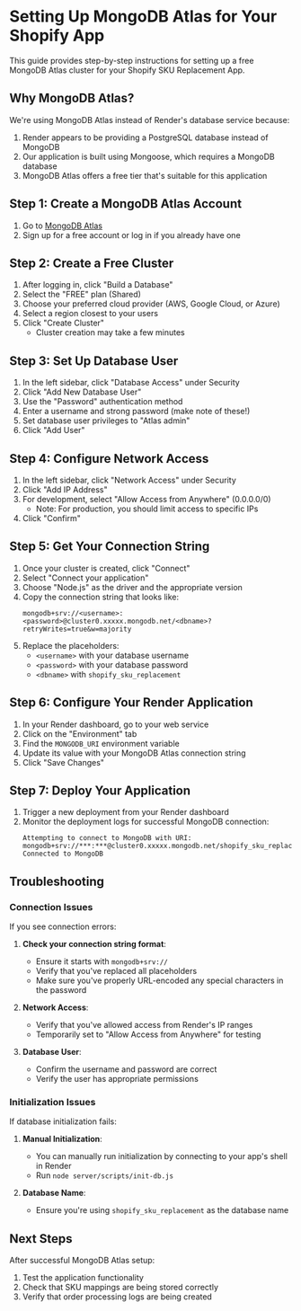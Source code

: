 # Setting Up MongoDB Atlas for Your Shopify App

This guide provides step-by-step instructions for setting up a free MongoDB Atlas cluster for your Shopify SKU Replacement App.

## Why MongoDB Atlas?

We're using MongoDB Atlas instead of Render's database service because:
1. Render appears to be providing a PostgreSQL database instead of MongoDB
2. Our application is built using Mongoose, which requires a MongoDB database
3. MongoDB Atlas offers a free tier that's suitable for this application

## Step 1: Create a MongoDB Atlas Account

1. Go to [MongoDB Atlas](https://www.mongodb.com/cloud/atlas/register)
2. Sign up for a free account or log in if you already have one

## Step 2: Create a Free Cluster

1. After logging in, click "Build a Database"
2. Select the "FREE" plan (Shared)
3. Choose your preferred cloud provider (AWS, Google Cloud, or Azure)
4. Select a region closest to your users
5. Click "Create Cluster"
   - Cluster creation may take a few minutes

## Step 3: Set Up Database User

1. In the left sidebar, click "Database Access" under Security
2. Click "Add New Database User"
3. Use the "Password" authentication method
4. Enter a username and strong password (make note of these!)
5. Set database user privileges to "Atlas admin"
6. Click "Add User"

## Step 4: Configure Network Access

1. In the left sidebar, click "Network Access" under Security
2. Click "Add IP Address"
3. For development, select "Allow Access from Anywhere" (0.0.0.0/0)
   - Note: For production, you should limit access to specific IPs
4. Click "Confirm"

## Step 5: Get Your Connection String

1. Once your cluster is created, click "Connect"
2. Select "Connect your application"
3. Choose "Node.js" as the driver and the appropriate version
4. Copy the connection string that looks like:
   ```
   mongodb+srv://<username>:<password>@cluster0.xxxxx.mongodb.net/<dbname>?retryWrites=true&w=majority
   ```
5. Replace the placeholders:
   - `<username>` with your database username
   - `<password>` with your database password
   - `<dbname>` with `shopify_sku_replacement`

## Step 6: Configure Your Render Application

1. In your Render dashboard, go to your web service
2. Click on the "Environment" tab
3. Find the `MONGODB_URI` environment variable
4. Update its value with your MongoDB Atlas connection string
5. Click "Save Changes"

## Step 7: Deploy Your Application

1. Trigger a new deployment from your Render dashboard
2. Monitor the deployment logs for successful MongoDB connection:
   ```
   Attempting to connect to MongoDB with URI: mongodb+srv://***:***@cluster0.xxxxx.mongodb.net/shopify_sku_replacement
   Connected to MongoDB
   ```

## Troubleshooting

### Connection Issues

If you see connection errors:

1. **Check your connection string format**:
   - Ensure it starts with `mongodb+srv://`
   - Verify that you've replaced all placeholders
   - Make sure you've properly URL-encoded any special characters in the password

2. **Network Access**:
   - Verify that you've allowed access from Render's IP ranges
   - Temporarily set to "Allow Access from Anywhere" for testing

3. **Database User**:
   - Confirm the username and password are correct
   - Verify the user has appropriate permissions

### Initialization Issues

If database initialization fails:

1. **Manual Initialization**:
   - You can manually run initialization by connecting to your app's shell in Render
   - Run `node server/scripts/init-db.js`

2. **Database Name**:
   - Ensure you're using `shopify_sku_replacement` as the database name

## Next Steps

After successful MongoDB Atlas setup:

1. Test the application functionality
2. Check that SKU mappings are being stored correctly
3. Verify that order processing logs are being created
